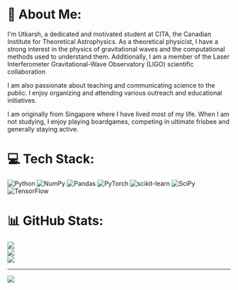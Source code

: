 # 💫 About Me:
I'm Utkarsh, a dedicated and motivated student at CITA, the Canadian Institute for Theoretical Astrophysics. As a theoretical physicist, I have a strong interest in the physics of gravitational waves and the computational methods used to understand them. Additionally, I am a member of the Laser Interferometer Gravitational-Wave Observatory (LIGO) scientific collaboration

I am also passionate about teaching and communicating science to the public. I enjoy organizing and attending various outreach and educational initiatives.

I am originally from Singapore where I have lived most of my life. When I am not studying, I enjoy playing boardgames, competing in ultimate frisbee and generally staying active.

# 💻 Tech Stack:
![Python](https://img.shields.io/badge/python-3670A0?style=for-the-badge&logo=python&logoColor=ffdd54) ![NumPy](https://img.shields.io/badge/numpy-%23013243.svg?style=for-the-badge&logo=numpy&logoColor=white) ![Pandas](https://img.shields.io/badge/pandas-%23150458.svg?style=for-the-badge&logo=pandas&logoColor=white) ![PyTorch](https://img.shields.io/badge/PyTorch-%23EE4C2C.svg?style=for-the-badge&logo=PyTorch&logoColor=white) ![scikit-learn](https://img.shields.io/badge/scikit--learn-%23F7931E.svg?style=for-the-badge&logo=scikit-learn&logoColor=white) ![SciPy](https://img.shields.io/badge/SciPy-%230C55A5.svg?style=for-the-badge&logo=scipy&logoColor=%white) ![TensorFlow](https://img.shields.io/badge/TensorFlow-%23FF6F00.svg?style=for-the-badge&logo=TensorFlow&logoColor=white)
# 📊 GitHub Stats:
![](https://github-readme-stats.vercel.app/api?username=utkarsh7236&theme=dark&hide_border=false&include_all_commits=true&count_private=true)<br/>
![](https://github-readme-streak-stats.herokuapp.com/?user=utkarsh7236&theme=dark&hide_border=false)<br/>
![](https://github-readme-stats.vercel.app/api/top-langs/?username=utkarsh7236&theme=dark&hide_border=false&include_all_commits=true&count_private=true&layout=compact)

---
[![](https://visitcount.itsvg.in/api?id=utkarsh7236&icon=0&color=1)](https://visitcount.itsvg.in)

<!-- Proudly created with GPRM ( https://gprm.itsvg.in ) -->